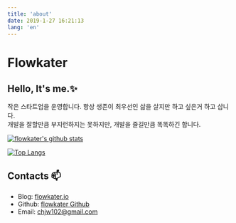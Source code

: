 ```yaml
---
title: 'about'
date: 2019-1-27 16:21:13
lang: 'en'
---
```


# Flowkater


## Hello, It's me.✨

작은 스타트업을 운영합니다. 항상 생존이 최우선인 삶을 살지만 하고 싶은거 하고 삽니다. <br />
개발을 잘할만큼 부지런하지는 못하지만, 개발을 즐길만큼 똑똑하긴 합니다. <br />

[![flowkater's github stats](https://github-readme-stats.vercel.app/api?username=flowkater&theme=radical)](https://github.com/anuraghazra/github-readme-stats)

[![Top Langs](https://github-readme-stats.vercel.app/api/top-langs/?username=flowkater&layout=compact&theme=radical)](https://github.com/anuraghazra/github-readme-stats)


## Contacts 📫

- Blog: [flowkater.io](https://flowkater.io/)
- Github: [flowkater Github](https://github.com/flowkater/)
- Email: chjw102@gmail.com
